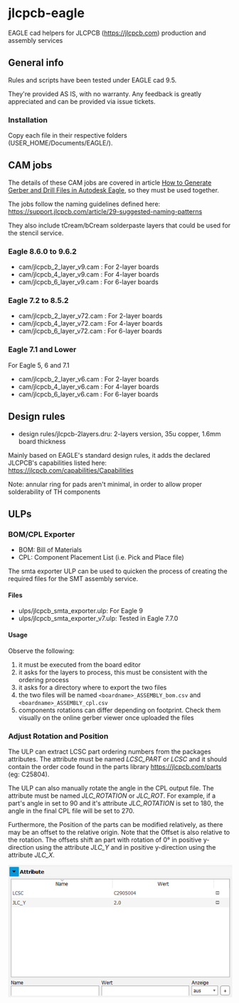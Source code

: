 # jlcpcb-eagle
EAGLE cad helpers for JLCPCB (https://jlcpcb.com) production and assembly services

## General info

Rules and scripts have been tested under EAGLE cad 9.5.

They're provided AS IS, with no warranty. Any feedback is greatly appreciated and
can be provided via issue tickets.

### Installation

Copy each file in their respective folders (USER_HOME/Documents/EAGLE/).

## CAM jobs

The details of these CAM jobs are covered in article [How to Generate Gerber and Drill Files in Autodesk Eagle](https://support.jlcpcb.com/article/137-how-to-generate-gerber-and-drill-files-in-autodesk-eagle), so they must be used together.

The jobs follow the naming guidelines defined here: https://support.jlcpcb.com/article/29-suggested-naming-patterns

They also include tCream/bCream solderpaste layers that could be used for the stencil service.

### Eagle 8.6.0 to 9.6.2

* cam/jlcpcb_2_layer_v9.cam : For 2-layer boards
* cam/jlcpcb_4_layer_v9.cam : For 4-layer boards
* cam/jlcpcb_6_layer_v9.cam : For 6-layer boards

### Eagle 7.2 to 8.5.2

* cam/jlcpcb_2_layer_v72.cam : For 2-layer boards
* cam/jlcpcb_4_layer_v72.cam : For 4-layer boards
* cam/jlcpcb_6_layer_v72.cam : For 6-layer boards

### Eagle 7.1 and Lower

For Eagle 5, 6 and 7.1

* cam/jlcpcb_2_layer_v6.cam : For 2-layer boards
* cam/jlcpcb_4_layer_v6.cam : For 4-layer boards
* cam/jlcpcb_6_layer_v6.cam : For 6-layer boards

## Design rules

* design rules/jlcpcb-2layers.dru: 2-layers version, 35u copper, 1.6mm board thickness

Mainly based on EAGLE's standard design rules, it adds the declared JLCPCB's capabilities listed
here: https://jlcpcb.com/capabilities/Capabilities

Note: annular ring for pads aren't minimal, in order to allow proper solderability of TH components

## ULPs

### BOM/CPL Exporter

* BOM: Bill of Materials
* CPL: Component Placement List (i.e. Pick and Place file)

The smta exporter ULP can be used to quicken the process of creating the required files for the SMT assembly service.

#### Files

* ulps/jlcpcb_smta_exporter.ulp: For Eagle 9
* ulps/jlcpcb_smta_exporter_v7.ulp: Tested in Eagle 7.7.0

#### Usage

Observe the following:

1. it must be executed from the board editor
2. it asks for the layers to process, this must be consistent with the ordering process
3. it asks for a directory where to export the two files
4. the two files will be named ```<boardname>_ASSEMBLY_bom.csv``` and ```<boardname>_ASSEMBLY_cpl.csv```
5. components rotations can differ depending on footprint. Check them visually on the online gerber viewer once uploaded the files


### Adjust Rotation and Position
The ULP can extract LCSC part ordering numbers from the packages attributes. The attribute must be named _LCSC_PART_ or _LCSC_ and it should contain the order code found in the parts library https://jlcpcb.com/parts (eg: C25804).

The ULP can also manually rotate the angle in the CPL output file. The attribute must be named _JLC_ROTATION_ or _JLC_ROT_. For example, if a part's angle in set to 90 and it's attribute _JLC_ROTATION_ is set to 180, the angle in the final CPL file will be set to 270.

Furthermore, the Position of the parts can be modified relatively, as there may be an offset to the relative origin. Note that the Offset is also relative to the rotation. The offsets shift an part with rotation of 0° in positive y-direction using the attribute _JLC_Y_ and in positive y-direction using the attribute _JLC_X_.

![Eagle Attributes](images/Eagle_Attributes.png)

